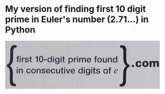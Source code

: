 # My version of finding first 10 digit prime in Euler's number (2.71...) in Python

![Google ad banner](banner.jpg?raw=true "Google ad banner")